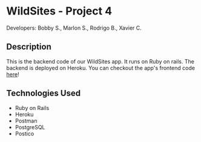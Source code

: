 # WildSites - Project 4

Developers: Bobby S., Marlon S., Rodrigo B., Xavier C.

## Description 
This is the backend code of our WildSites app. It runs on Ruby on rails. The backend is deployed on Heroku. You can checkout the app's frontend code [here](https://github.com/xcarrillo1/frontend-project4)!

## Technologies Used
- Ruby on Rails
- Heroku
- Postman
- PostgreSQL
- Postico